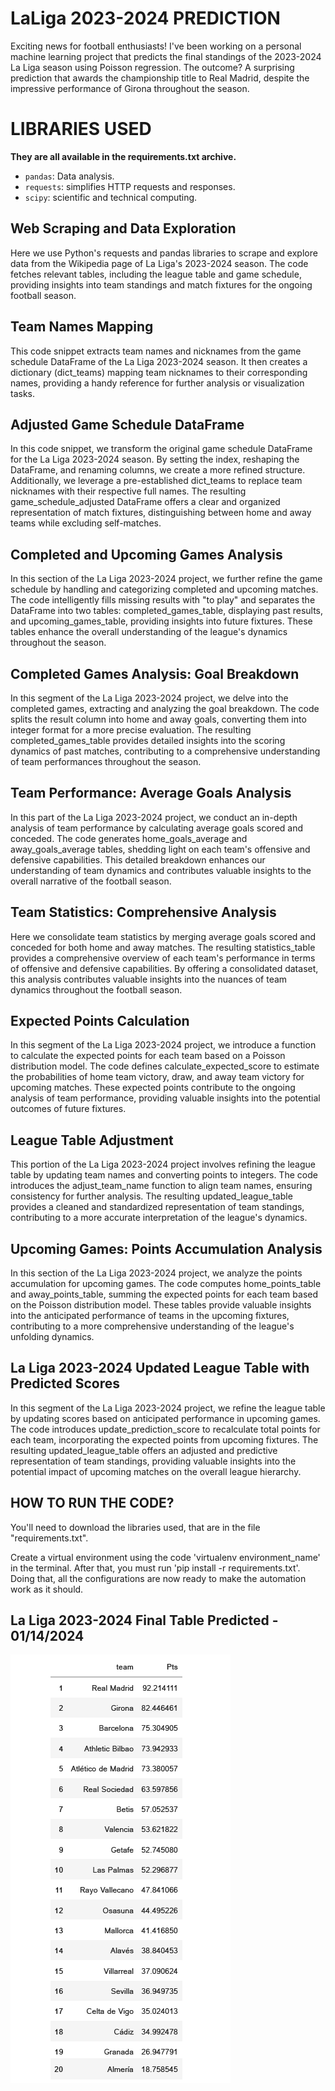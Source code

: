 <h1>LaLiga 2023-2024 PREDICTION</h1>
<p>Exciting news for football enthusiasts! I've been working on a personal machine learning project that predicts the final standings of the 2023-2024 La Liga season using Poisson regression. The outcome? A surprising prediction that awards the championship title to Real Madrid, despite the impressive performance of Girona throughout the season.</p>

<h1>LIBRARIES USED</h1>
<p><strong>They are all available in the requirements.txt archive.</strong></p>
<ul>
    <li><code>pandas</code>: Data analysis.</li>
    <li><code>requests</code>: simplifies HTTP requests and responses.</li>
    <li><code>scipy</code>: scientific and technical computing.</li>
</ul>

<h2>Web Scraping and Data Exploration</h2>
<p>Here we use Python's requests and pandas libraries to scrape and explore data from the Wikipedia page of La Liga's 2023-2024 season. The code fetches relevant tables, including the league table and game schedule, providing insights into team standings and match fixtures for the ongoing football season.</p>

<h2>Team Names Mapping</h2>
<p>This code snippet extracts team names and nicknames from the game schedule DataFrame of the La Liga 2023-2024 season. It then creates a dictionary (dict_teams) mapping team nicknames to their corresponding names, providing a handy reference for further analysis or visualization tasks.
</p>

<h2>Adjusted Game Schedule DataFrame</h2>
<p>In this code snippet, we transform the original game schedule DataFrame for the La Liga 2023-2024 season. By setting the index, reshaping the DataFrame, and renaming columns, we create a more refined structure. Additionally, we leverage a pre-established dict_teams to replace team nicknames with their respective full names. The resulting game_schedule_adjusted DataFrame offers a clear and organized representation of match fixtures, distinguishing between home and away teams while excluding self-matches.
</p>

<h2>Completed and Upcoming Games Analysis</h2>
<p>In this section of the La Liga 2023-2024 project, we further refine the game schedule by handling and categorizing completed and upcoming matches. The code intelligently fills missing results with "to play" and separates the DataFrame into two tables: completed_games_table, displaying past results, and upcoming_games_table, providing insights into future fixtures. These tables enhance the overall understanding of the league's dynamics throughout the season.
</p>

<h2>Completed Games Analysis: Goal Breakdown</h2>
<p>In this segment of the La Liga 2023-2024 project, we delve into the completed games, extracting and analyzing the goal breakdown. The code splits the result column into home and away goals, converting them into integer format for a more precise evaluation. The resulting completed_games_table provides detailed insights into the scoring dynamics of past matches, contributing to a comprehensive understanding of team performances throughout the season.
</p>

<h2>Team Performance: Average Goals Analysis</h2>
<p>In this part of the La Liga 2023-2024 project, we conduct an in-depth analysis of team performance by calculating average goals scored and conceded. The code generates home_goals_average and away_goals_average tables, shedding light on each team's offensive and defensive capabilities. This detailed breakdown enhances our understanding of team dynamics and contributes valuable insights to the overall narrative of the football season.
</p>

<h2>Team Statistics: Comprehensive Analysis</h2>
<p>Here we consolidate team statistics by merging average goals scored and conceded for both home and away matches. The resulting statistics_table provides a comprehensive overview of each team's performance in terms of offensive and defensive capabilities. By offering a consolidated dataset, this analysis contributes valuable insights into the nuances of team dynamics throughout the football season.
</p>

<h2>Expected Points Calculation</h2>
<p>In this segment of the La Liga 2023-2024 project, we introduce a function to calculate the expected points for each team based on a Poisson distribution model. The code defines calculate_expected_score to estimate the probabilities of home team victory, draw, and away team victory for upcoming matches. These expected points contribute to the ongoing analysis of team performance, providing valuable insights into the potential outcomes of future fixtures.
</p>

<h2>League Table Adjustment</h2>
<p>This portion of the La Liga 2023-2024 project involves refining the league table by updating team names and converting points to integers. The code introduces the adjust_team_name function to align team names, ensuring consistency for further analysis. The resulting updated_league_table provides a cleaned and standardized representation of team standings, contributing to a more accurate interpretation of the league's dynamics.
</p>

<h2>Upcoming Games: Points Accumulation Analysis</h2>
<p>In this section of the La Liga 2023-2024 project, we analyze the points accumulation for upcoming games. The code computes home_points_table and away_points_table, summing the expected points for each team based on the Poisson distribution model. These tables provide valuable insights into the anticipated performance of teams in the upcoming fixtures, contributing to a more comprehensive understanding of the league's unfolding dynamics.
</p>

<h2>La Liga 2023-2024 Updated League Table with Predicted Scores</h2>
<p>In this segment of the La Liga 2023-2024 project, we refine the league table by updating scores based on anticipated performance in upcoming games. The code introduces update_prediction_score to recalculate total points for each team, incorporating the expected points from upcoming fixtures. The resulting updated_league_table offers an adjusted and predictive representation of team standings, providing valuable insights into the potential impact of upcoming matches on the overall league hierarchy.
</p>

<h2>HOW TO RUN THE CODE?</h2>
<p>You'll need to download the libraries used, that are in the
    file "requirements.txt".
</p>
<p>Create a virtual environment using the code 'virtualenv environment_name' in the terminal. After that, you must run 'pip install -r requirements.txt'. Doing that, all the configurations are now ready to make the automation work as it should.
</p>

<h2>La Liga 2023-2024 Final Table Predicted - 01/14/2024</h2>
<img src="final_table.png">

